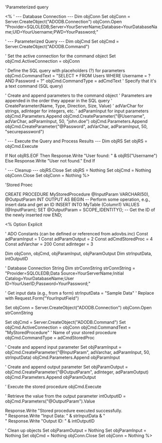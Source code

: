 'Parameterized query

<%
' --- Database Connection ---
Dim objConn
Set objConn = Server.CreateObject("ADODB.Connection")
objConn.Open "Provider=SQLOLEDB;Server=YourServerName;Database=YourDatabaseName;UID=YourUsername;PWD=YourPassword;"

' --- Parameterized Query ---
Dim objCmd
Set objCmd = Server.CreateObject("ADODB.Command")

' Set the active connection for the command object
Set objCmd.ActiveConnection = objConn

' Define the SQL query with placeholders (?) for parameters
objCmd.CommandText = "SELECT \* FROM Users WHERE Username = ? AND Password = ?"
objCmd.CommandType = adCmdText ' Specify that it's a text command (SQL query)

' Create and append parameters to the command object
' Parameters are appended in the order they appear in the SQL query
' CreateParameter(Name, Type, Direction, Size, Value)
' adVarChar for strings, adInteger for integers, etc.
' adParamInput for input parameters
objCmd.Parameters.Append objCmd.CreateParameter("@Username", adVarChar, adParamInput, 50, "john.doe")
objCmd.Parameters.Append objCmd.CreateParameter("@Password", adVarChar, adParamInput, 50, "securepassword")

' --- Execute the Query and Process Results ---
Dim objRS
Set objRS = objCmd.Execute

If Not objRS.EOF Then
Response.Write "User found: " & objRS("Username")
Else
Response.Write "User not found."
End If

' --- Cleanup ---
objRS.Close
Set objRS = Nothing
Set objCmd = Nothing
objConn.Close
Set objConn = Nothing
%>

'Stored Proec

CREATE PROCEDURE MyStoredProcedure
@InputParam VARCHAR(50),
@OutputParam INT OUTPUT
AS
BEGIN
-- Perform some operation, e.g., insert data and get an ID
INSERT INTO MyTable (Column1) VALUES (@InputParam);
SET @OutputParam = SCOPE_IDENTITY(); -- Get the ID of the newly inserted row
END;

<%
Option Explicit

' ADO Constants (can be defined or referenced from adovbs.inc)
Const adParamInput = 1
Const adParamOutput = 2
Const adCmdStoredProc = 4
Const adVarchar = 200
Const adInteger = 3

Dim objConn, objCmd, objParamInput, objParamOutput
Dim strInputData, intOutputID

' Database Connection String
Dim strConnString
strConnString = "Provider=SQLOLEDB;Data Source=YourServerName;Initial Catalog=YourDatabaseName;User ID=YourUserID;Password=YourPassword;"

' Get input data (e.g., from a form)
strInputData = "Sample Data" ' Replace with Request.Form("YourInputField")

Set objConn = Server.CreateObject("ADODB.Connection")
objConn.Open strConnString

Set objCmd = Server.CreateObject("ADODB.Command")
Set objCmd.ActiveConnection = objConn
objCmd.CommandText = "MyStoredProcedure" ' Name of your stored procedure
objCmd.CommandType = adCmdStoredProc

' Create and append input parameter
Set objParamInput = objCmd.CreateParameter("@InputParam", adVarchar, adParamInput, 50, strInputData)
objCmd.Parameters.Append objParamInput

' Create and append output parameter
Set objParamOutput = objCmd.CreateParameter("@OutputParam", adInteger, adParamOutput)
objCmd.Parameters.Append objParamOutput

' Execute the stored procedure
objCmd.Execute

' Retrieve the value from the output parameter
intOutputID = objCmd.Parameters("@OutputParam").Value

Response.Write "Stored procedure executed successfully.<br>"
Response.Write "Input Data: " & strInputData & "<br>"
Response.Write "Output ID: " & intOutputID

' Clean up objects
Set objParamOutput = Nothing
Set objParamInput = Nothing
Set objCmd = Nothing
objConn.Close
Set objConn = Nothing
%>
